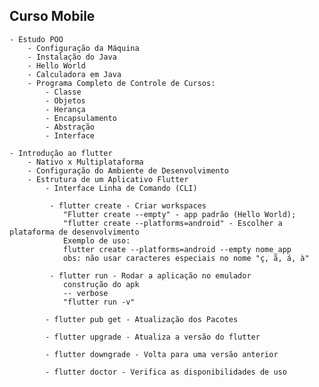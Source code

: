 ##  Curso Mobile

    - Estudo POO
        - Configuração da Máquina
        - Instalação do Java
        - Hello World
        - Calculadora em Java
        - Programa Completo de Controle de Cursos: 
            - Classe 
            - Objetos 
            - Herança 
            - Encapsulamento
            - Abstração
            - Interface

    - Introdução ao flutter
        - Nativo x Multiplataforma
        - Configuração do Ambiente de Desenvolvimento
        - Estrutura de um Aplicativo Flutter
            - Interface Linha de Comando (CLI)

             - flutter create - Criar workspaces
                "Flutter create --empty" - app padrão (Hello World);
                "flutter create --platforms=android" - Escolher a plataforma de desenvolvimento
                Exemplo de uso:
                flutter create --platforms=android --empty nome_app
                obs: não usar caracteres especiais no nome "ç, ã, á, à"

             - flutter run - Rodar a aplicação no emulador
                construção do apk
                -- verbose
                "flutter run -v"

            - flutter pub get - Atualização dos Pacotes

            - flutter upgrade - Atualiza a versão do flutter

            - flutter downgrade - Volta para uma versão anterior

            - flutter doctor - Verifica as disponibilidades de uso